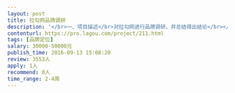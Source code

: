 ```yaml
---                
layout: post       
title: 拉勾网品牌调研           
description: '</br>一、项目描述</br>对拉勾网进行品牌调研，并总结得出结论</br></br>二、项目要求</br>调研包括线上+线下，问卷+访谈结合的方式进行，要求整理出问卷并针对目标受众开展问卷收集工作，最终得出调研结论</br></br>三、项目目的</br>1、对互联网用户进行深入的了解</br>2、对市场环境及拉勾品牌自身有更深层了解</br>3、对受众需求有深入了解</br></br>四、人员要求</br>1、有丰富的品牌调研经验，能把握调研中的各种环节</br>2、有成功案例，对品牌有重要帮助</br>3、思路较强，逻辑思维缜密</br>4、善于沟通</br>'     
contenturl: https://pro.lagou.com/project/211.html      
tags: [品牌定位]            
salary: 30000-50000元          
publish_time: 2016-09-13 15:08:20         
review: 3553人                   
apply: 1人                   
recommend: 0人                   
time_range: 2-4周              
---                 
```

